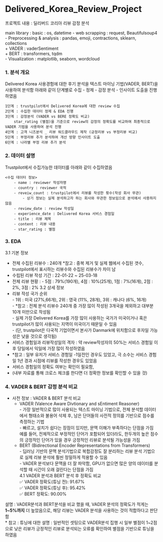 # Delivered_Korea_Review_Project
프로젝트 내용 : 딜리버드 코리아 리뷰 감정 분석 

main library : basic : os, datetime
              - web scrapping : request, Beautifulsoup4  
              - Preprocessing & analysis : pandas, emoji, contractions, sklearn, collections  
                    + VADER : vaderSentiment  
                    + BERT : transformers, tqdm  
              - Visualization : matplotlib, seaborn, wordcloud  

### 1. 분석 개요
Delivered Korea 사용경험에 대한 후기 분석을 텍스트 마이닝 기법(VADER, BERT)을 사용하여 분석함
아래와 같이 단계별로 수집 - 정제 - 감정 분석 - 인사이트 도출을 진행하였음

    1단계 : trustpilot에서 Delivered Korea에 대한 review 수집
    2단계 : 수집한 데이터 정제 & EDA 진행
    3단계 : 감정분석 (VADER vs BERE 정확도 비교)  
        star_rating (별점)을 기준으로 review의 감정의 정확도를 비교하여 최종적으로 VADER 기법을 사용하여 분석 진행
    4단계 : 고객 니즈분석 _ 리뷰 워드클라우드 제작 (긍정리뷰 vs 부정리뷰 비교)
    5단계 : 부정리뷰 추가 분석하여 개선 방향 인사이트 도출
    6단계 : 나라별 부정 리뷰 추가 분석

### 2. 데이터 설명
Trustpilot에서 수집가능한 데이터를 아래와 같이 수집하였음  

    <수집 데이터 정보>
        - name : reviewer 작성자명
        - country : reviewer 국적
        - reveiw_count : trustpilot에서 리뷰를 작성한 횟수(작성 회사 무관)
            - 상기 정보는 실제 분석하고자 하는 회사와 무관한 정보임으로 분석에서 사용하지 않음
        - review_date : review 작성일
        - experience_date : Delivered Korea 서비스 경험일
        - title : 리뷰 제목
        - content : 리뷰 내용
        - star_rating : 별점

        
### 3. EDA
3.1 기본 정보
- 전체 수집된 리뷰수 : 240개
    *참고 : 중복 제거 및 실제 웹에서 수집된 갯수, trustpilot에서 표시하는 리뷰수와 수집된 리뷰수가 차이 남
- 수립된 리뷰 작성 기간 : 22-01-22 ~ 25-03-18
- 전체 리뷰 현황 :
      - 5점 : 79%(190개), 4점 : 10%(25개), 1점 : 7%(16개), 2점 : 2%, 3점 : 2%
3.2 상세 정보
- 리뷰 작성 국가 순위  
      - 1위 : 미국 (27%,66개), 2위 : 영국 (11%, 28개), 3위 : 캐나다 (6%, 16개)  
      - *참고 : 전체 분석 리뷰수 240개 중 가장 많이 작성된 3개국을 제외하고 대부분 10개 미만으로 작성됨  
      - 실제 가장 Delivered Korea를 가장 많이 사용하는 국가가 미국이거나 혹은 trustpilot가 많이 사용되는 지역이 미국이기 때문일 수 있음  
      - (단, trustpilot은 다국적 기업이면서 본사가 Danmark에 위치함으로 후자일 가능성은 낮을 것으로 생각됨)  
- 서비스 경험일과 리뷰작성일의 격자 : 약 review작성자의 50%는 서비스 경험일 이후 당일에서 익일에 가장 많이 작성하였음  
- *참고 : 일부 유저가 서비스 경험일 -1일전인 경우도 있었고, 극 소수는 서비스 경험일 1년 경과 시점에 리뷰를 작성한 경우도 있었음  
- 서비스 경험일의 정확도 여부는 확인이 필요함,   
- (내부 자료를 통해 크로스 체크를 한다면 더 정확한 정보를 확인할 수 있을 것)  
  
### 4. VADER & BERT 감정 분석 비교
- 사전 정보 : VADER & BERT 분석 비교
    - VADER (Valence Aware Divtionary and sEntiment Reasoner)  
          - 가장 일반적으로 많이 사용되는 텍스트 마이닝 기법으로, 전체 분석할 데이터에서 형태소와 불용어 삭제 후, 남은 단어들의 사전적 정의를 기반으로 점수를 측정하는 기법  
            - 빠르고, 설치가 쉽다는 장점이 있지만, 문맥 이해가 부족하다는 단점을 가짐  
                예를 들어, 전체적으로 부정적인 단어가 포함되어 있더라도, 한두개의 높은 점수의 긍정적인 단어가 있을 경우 긍정적인 리뷰로 분석될 가능성을 가짐  
    - BERT (Bidirectional Encoder Representations from Transformers)  
          - 딥러닝 기반의 문맥 분석기법으로 복합감정도 잘 분리하는 리뷰 분석 기법으로 실제 리뷰 분석에 훨씬 정밀하게 적용할 수 있음  
            - VADER 분석보다 문맥을 더 잘 파악함, GPU가 없으면 많은 양의 데이터를 분석할 때 시간이 오래 걸린다는 단점을 가짐  
4.1 VADER 분석과 BERT 분석 후 정확도 비교  
      ✅ VADER 정확도(튜닝 전): 91.67%  
      ✅ VADER 정확도(튜닝 후): 95.42%  
      ✅ BERT 정확도: 90.00%  

설명 : VADER분석과 BERT분석을 비교 했을 때, VADER 분석의 정확도가 적게는 **1~5%까지** 더 높았음으로, 해당 리뷰는 VADER 분석을 사용하는 것이 적합하다고 판단함   
    * 참고 : 튜닝에 대한 설명 : 일반적인 셋팅으로 VADER분석 집행 시 일부 별점이 1~2점으로 낮은 리뷰가 긍정적인 리뷰로 분석되는 오류를 확인하여 별점을 기반으로 튜닝을 하였음  

